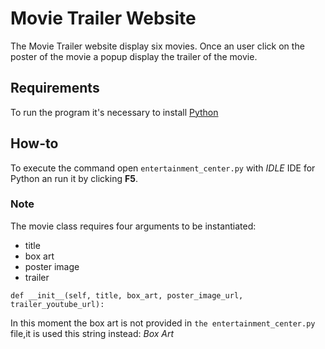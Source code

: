 # Movie Trailer Website

The Movie Trailer website display six movies. Once an user click on the poster of the movie a popup display the trailer of the movie.

## Requirements

To run the program it's necessary to install [Python](https://www.python.org/downloads/)

## How-to

To execute the command open `entertainment_center.py` with _IDLE_ IDE for Python an run it by clicking **F5**.

### Note

The movie class requires four arguments to be instantiated:

- title
- box art
- poster image
- trailer

```
def __init__(self, title, box_art, poster_image_url, trailer_youtube_url):
```

In this moment the box art is not provided in `the entertainment_center.py` file,it is used this string instead: _Box Art_
